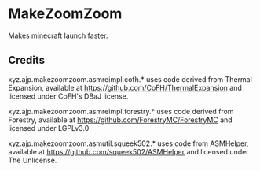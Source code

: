 MakeZoomZoom
============
Makes minecraft launch faster.

Credits
-------
xyz.ajp.makezoomzoom.asmreimpl.cofh.* uses code derived from Thermal Expansion, available at https://github.com/CoFH/ThermalExpansion and licensed under CoFH's DBaJ license.

xyz.ajp.makezoomzoom.asmreimpl.forestry.* uses code derived from Forestry, available at https://github.com/ForestryMC/ForestryMC and licensed under LGPLv3.0

xyz.ajp.makezoomzoom.asmutil.squeek502.* uses code from ASMHelper, available at https://github.com/squeek502/ASMHelper and licensed under The Unlicense. 